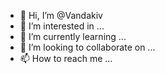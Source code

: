 - 👋 Hi, I’m @Vandakiv
- 👀 I’m interested in ...
- 🌱 I’m currently learning ...
- 💞️ I’m looking to collaborate on ...
- 📫 How to reach me ...

<!---
Vandakiv/Vandakiv is a ✨ special ✨ repository because its `README.md` (this file) appears on your GitHub profile.
You can click the Preview link to take a look at your changes.
--->
